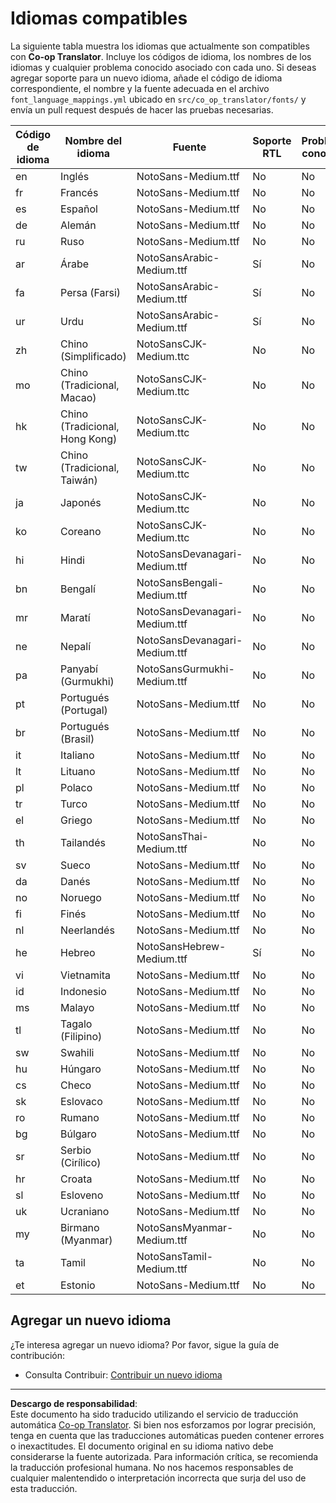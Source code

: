 <!--
CO_OP_TRANSLATOR_METADATA:
{
  "original_hash": "badae5ee6451cc1a6e367cfe5ba92efa",
  "translation_date": "2025-10-15T02:10:31+00:00",
  "source_file": "getting_started/supported-languages.md",
  "language_code": "es"
}
-->
# Idiomas compatibles

La siguiente tabla muestra los idiomas que actualmente son compatibles con **Co-op Translator**. Incluye los códigos de idioma, los nombres de los idiomas y cualquier problema conocido asociado con cada uno. Si deseas agregar soporte para un nuevo idioma, añade el código de idioma correspondiente, el nombre y la fuente adecuada en el archivo `font_language_mappings.yml` ubicado en `src/co_op_translator/fonts/` y envía un pull request después de hacer las pruebas necesarias.

| Código de idioma | Nombre del idioma         | Fuente                             | Soporte RTL | Problemas conocidos |
|------------------|--------------------------|------------------------------------|-------------|---------------------|
| en               | Inglés                   | NotoSans-Medium.ttf                | No          | No                  |
| fr               | Francés                  | NotoSans-Medium.ttf                | No          | No                  |
| es               | Español                  | NotoSans-Medium.ttf                | No          | No                  |
| de               | Alemán                   | NotoSans-Medium.ttf                | No          | No                  |
| ru               | Ruso                     | NotoSans-Medium.ttf                | No          | No                  |
| ar               | Árabe                    | NotoSansArabic-Medium.ttf          | Sí          | No                  |
| fa               | Persa (Farsi)            | NotoSansArabic-Medium.ttf          | Sí          | No                  |
| ur               | Urdu                     | NotoSansArabic-Medium.ttf          | Sí          | No                  |
| zh               | Chino (Simplificado)     | NotoSansCJK-Medium.ttc             | No          | No                  |
| mo               | Chino (Tradicional, Macao) | NotoSansCJK-Medium.ttc           | No          | No                  |
| hk               | Chino (Tradicional, Hong Kong) | NotoSansCJK-Medium.ttc        | No          | No                  |
| tw               | Chino (Tradicional, Taiwán) | NotoSansCJK-Medium.ttc           | No          | No                  |
| ja               | Japonés                  | NotoSansCJK-Medium.ttc             | No          | No                  |
| ko               | Coreano                  | NotoSansCJK-Medium.ttc             | No          | No                  |
| hi               | Hindi                    | NotoSansDevanagari-Medium.ttf      | No          | No                  |
| bn               | Bengalí                  | NotoSansBengali-Medium.ttf         | No          | No                  |
| mr               | Maratí                   | NotoSansDevanagari-Medium.ttf      | No          | No                  |
| ne               | Nepalí                   | NotoSansDevanagari-Medium.ttf      | No          | No                  |
| pa               | Panyabí (Gurmukhi)       | NotoSansGurmukhi-Medium.ttf        | No          | No                  |
| pt               | Portugués (Portugal)     | NotoSans-Medium.ttf                | No          | No                  |
| br               | Portugués (Brasil)       | NotoSans-Medium.ttf                | No          | No                  |
| it               | Italiano                 | NotoSans-Medium.ttf                | No          | No                  |
| lt               | Lituano                  | NotoSans-Medium.ttf                | No          | No                  |
| pl               | Polaco                   | NotoSans-Medium.ttf                | No          | No                  |
| tr               | Turco                    | NotoSans-Medium.ttf                | No          | No                  |
| el               | Griego                   | NotoSans-Medium.ttf                | No          | No                  |
| th               | Tailandés                | NotoSansThai-Medium.ttf            | No          | No                  |
| sv               | Sueco                    | NotoSans-Medium.ttf                | No          | No                  |
| da               | Danés                    | NotoSans-Medium.ttf                | No          | No                  |
| no               | Noruego                  | NotoSans-Medium.ttf                | No          | No                  |
| fi               | Finés                    | NotoSans-Medium.ttf                | No          | No                  |
| nl               | Neerlandés               | NotoSans-Medium.ttf                | No          | No                  |
| he               | Hebreo                   | NotoSansHebrew-Medium.ttf          | Sí          | No                  |
| vi               | Vietnamita               | NotoSans-Medium.ttf                | No          | No                  |
| id               | Indonesio                | NotoSans-Medium.ttf                | No          | No                  |
| ms               | Malayo                   | NotoSans-Medium.ttf                | No          | No                  |
| tl               | Tagalo (Filipino)        | NotoSans-Medium.ttf                | No          | No                  |
| sw               | Swahili                  | NotoSans-Medium.ttf                | No          | No                  |
| hu               | Húngaro                  | NotoSans-Medium.ttf                | No          | No                  |
| cs               | Checo                    | NotoSans-Medium.ttf                | No          | No                  |
| sk               | Eslovaco                 | NotoSans-Medium.ttf                | No          | No                  |
| ro               | Rumano                   | NotoSans-Medium.ttf                | No          | No                  |
| bg               | Búlgaro                  | NotoSans-Medium.ttf                | No          | No                  |
| sr               | Serbio (Cirílico)        | NotoSans-Medium.ttf                | No          | No                  |
| hr               | Croata                   | NotoSans-Medium.ttf                | No          | No                  |
| sl               | Esloveno                 | NotoSans-Medium.ttf                | No          | No                  |
| uk               | Ucraniano                | NotoSans-Medium.ttf                | No          | No                  |
| my               | Birmano (Myanmar)        | NotoSansMyanmar-Medium.ttf         | No          | No                  |
| ta               | Tamil                    | NotoSansTamil-Medium.ttf           | No          | No                  |
| et               | Estonio                  | NotoSans-Medium.ttf                | No          | No                  |

## Agregar un nuevo idioma

¿Te interesa agregar un nuevo idioma? Por favor, sigue la guía de contribución:

- Consulta Contribuir: <a href="../CONTRIBUTING.md#contribute-a-new-language">Contribuir un nuevo idioma</a>

---

**Descargo de responsabilidad**:  
Este documento ha sido traducido utilizando el servicio de traducción automática [Co-op Translator](https://github.com/Azure/co-op-translator). Si bien nos esforzamos por lograr precisión, tenga en cuenta que las traducciones automáticas pueden contener errores o inexactitudes. El documento original en su idioma nativo debe considerarse la fuente autorizada. Para información crítica, se recomienda la traducción profesional humana. No nos hacemos responsables de cualquier malentendido o interpretación incorrecta que surja del uso de esta traducción.